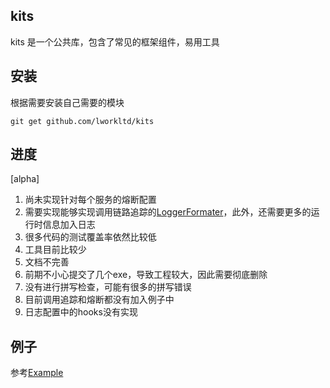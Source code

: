 kits
-----
kits 是一个公共库，包含了常见的框架组件，易用工具

安装
-----
根据需要安装自己需要的模块
```
git get github.com/lworkltd/kits
```

进度
----
[alpha]

1. 尚未实现针对每个服务的熔断配置
2. 需要实现能够实现调用链路追踪的[LoggerFormater](./utils/log/json_formatter.go)，此外，还需要更多的运行时信息加入日志
3. 很多代码的测试覆盖率依然比较低
4. 工具目前比较少
5. 文档不完善
6. 前期不小心提交了几个exe，导致工程较大，因此需要彻底删除
7. 没有进行拼写检查，可能有很多的拼写错误
8. 目前调用追踪和熔断都没有加入例子中
9. 日志配置中的hooks没有实现

例子
-----
参考[Example](./example/README.md)